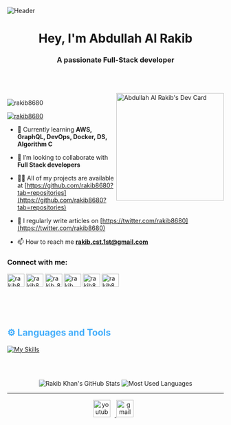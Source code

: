 ![Header](https://i.pinimg.com/originals/15/e7/e3/15e7e300166c962d3b8a22f60b5cac9e.gif)
<h1 align="center">Hey, I'm Abdullah Al Rakib</h1>
<h3 align="center">A passionate Full-Stack developer</h3>

</br>
</br>
</br>

<div>
    <a href="https://app.daily.dev/rakib8680"><img align="right" src="https://api.daily.dev/devcards/v2/8Tx6LEBIpTfEQnz2niUqA.png?type=default&r=mfi"  width="250" alt="Abdullah Al Rakib's Dev Card"/></a>
</div>
<p align="left"> <img src="https://komarev.com/ghpvc/?username=rakib8680&label=Profile%20views&color=0e75b6&style=flat" alt="rakib8680" /> </p>

<p align="left"> <a href="https://twitter.com/rakib8680" target="blank"><img src="https://img.shields.io/twitter/follow/rakib8680?logo=twitter&style=for-the-badge" alt="rakib8680" /></a> </p>

- 🌱 Currently learning **AWS, GraphQL, DevOps, Docker, DS, Algorithm C**

- 👯 I’m looking to collaborate with **Full Stack developers**

- 👨‍💻 All of my projects are available at [https://github.com/rakib8680?tab=repositories](https://github.com/rakib8680?tab=repositories)

- 📝 I regularly write articles on [https://twitter.com/rakib8680](https://twitter.com/rakib8680)

- 📫 How to reach me **rakib.cst.1st@gmail.com**


<h3 align="left">Connect with me:</h3>
<p align="left">
<a href="https://twitter.com/rakib8680" target="blank"><img align="center" src="https://raw.githubusercontent.com/rahuldkjain/github-profile-readme-generator/master/src/images/icons/Social/twitter.svg" alt="rakib8680" height="30" width="40" /></a>
<a href="https://linkedin.com/in/rakib8680" target="blank"><img align="center" src="https://raw.githubusercontent.com/rahuldkjain/github-profile-readme-generator/master/src/images/icons/Social/linked-in-alt.svg" alt="rakib8680" height="30" width="40" /></a>
<a href="https://instagram.com/rakib_8680_" target="blank"><img align="center" src="https://raw.githubusercontent.com/rahuldkjain/github-profile-readme-generator/master/src/images/icons/Social/instagram.svg" alt="rakib_8680_" height="30" width="40" /></a>
<a href="https://www.youtube.com/c/rakib gaming" target="blank"><img align="center" src="https://raw.githubusercontent.com/rahuldkjain/github-profile-readme-generator/master/src/images/icons/Social/youtube.svg" alt="rakib gaming" height="30" width="40" /></a>
<a href="https://www.leetcode.com/rakib8680" target="blank"><img align="center" src="https://raw.githubusercontent.com/rahuldkjain/github-profile-readme-generator/master/src/images/icons/Social/leet-code.svg" alt="rakib8680" height="30" width="40" /></a>
<a href="https://discord.gg/rakib8680" target="blank"><img align="center" src="https://raw.githubusercontent.com/rahuldkjain/github-profile-readme-generator/master/src/images/icons/Social/discord.svg" alt="rakib8680" height="30" width="40" /></a>
</p>



</br>
</br>
</br>


<!-- Languages and Tools -->

<h2 style="color: #44AEFB">⚙️ Languages and Tools</h2>


<!--<p align="center">
<img height="150" src="https://raw.githubusercontent.com/ProgrammingHero1/ProgrammingHero1/main/image/HTML.png"/>
<img height="150" src="https://raw.githubusercontent.com/ProgrammingHero1/ProgrammingHero1/main/image/CSS.png"/>
<img height="150" src="https://raw.githubusercontent.com/ProgrammingHero1/ProgrammingHero1/main/image/Bootstrap.png"/>
<img height="150" src="https://raw.githubusercontent.com/ProgrammingHero1/ProgrammingHero1/main/image/Tailwind.png"/>
</p>
<p align="center">
<img height="150" src="https://raw.githubusercontent.com/ProgrammingHero1/ProgrammingHero1/main/image/JavaScript.png"/>
<img height="150" src="https://raw.githubusercontent.com/ProgrammingHero1/ProgrammingHero1/main/image/React.png"/>
<img height="150" src="https://raw.githubusercontent.com/ProgrammingHero1/ProgrammingHero1/main/image/ReactRouterDom.png"/>
<img height="150" src="https://raw.githubusercontent.com/ProgrammingHero1/ProgrammingHero1/main/image/Firebase.png"/>
</p>
<p align="center">
<img height="150" src="https://raw.githubusercontent.com/ProgrammingHero1/ProgrammingHero1/main/image/Nodejs.png"/>
<img height="150" src="https://raw.githubusercontent.com/ProgrammingHero1/ProgrammingHero1/main/image/Express.png"/>
<img height="150" src="https://raw.githubusercontent.com/ProgrammingHero1/ProgrammingHero1/main/image/MongoDB.png"/>
<img height="150" src="https://raw.githubusercontent.com/ProgrammingHero1/ProgrammingHero1/main/image/JWT.png"/>
</p> -->
[![My Skills](https://skillicons.dev/icons?i=c,js,ts,html,css,react,nextjs,redux,tailwind,materialui,bootstrap,nodejs,express,graphql,mongodb,postgres,firebase,supabase,prisma,docker,git,github,postman,vercel,netlify,vite,vscode)](https://skillicons.dev)


<br>
<br>

<div class="stats" align="center">

![Rakib Khan's GitHub Stats](https://github-readme-stats.vercel.app/api?username=rakib8680&hide=stars&count_private=true&show_icons=true&theme=algolia&border_radius=20)
![Most Used Languages](https://github-readme-stats.vercel.app/api/top-langs/?username=rakib8680&layout=compact&show_icons=true&theme=algolia&border_radius=20)
<!-- ![GitHub Streak](https://streak-stats.demolab.com?user=rakib8680&count_private=true&theme=algolia&border_radius=20)
<!-- ![Most Used Languages](https://github-readme-stats.vercel.app/api/top-langs/?username=KhaledBadranDev&show_icons=true&theme=algolia&border_radius=20) -->  
</div>



<!-- <h2 align="center">Profile Overview</h2> -->

<!-- ![OpBento](https://firebasestorage.googleapis.com/v0/b/smartkaksha-fe32c.appspot.com/o/opbento%2Frakib86807e55c.png?alt=media) -->

 
 <!-- Begin Footer -->
 ---
<!-- Icons Resources -->
<!-- https://devicon.dev/ -->
<div class="footer" align="center" style="margin:15px;">
    <a href="https://www.youtube.com/@rakib_gaming" target="_blank">
        <img  style="margin:0 10px 10px 0;" src="https://user-images.githubusercontent.com/78341798/194531650-698ef1b1-9cbd-4b4f-96ef-5a2ec4b5d7e6.svg" alt="youtube" width="40px"/>
    </a>
    <a href="rakib.cst.1st@gmail.com" target="_blank">
        <img style="margin:0 10px 10px 0;" src="https://user-images.githubusercontent.com/78341798/194531383-ddb2b774-5bb9-491c-b601-4a4a7d9792fb.svg" alt="gmail" width="40px"/>
    </a>
</div>
